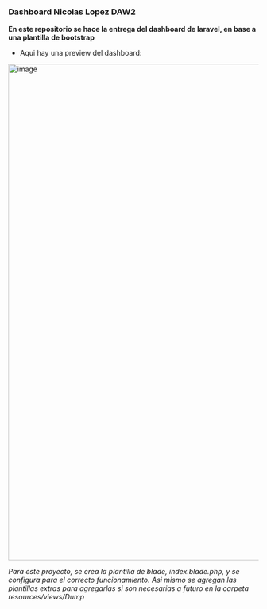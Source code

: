 ### Dashboard Nicolas Lopez DAW2 

**En este repositorio se hace la entrega del dashboard de laravel, en base a una plantilla de bootstrap**
- Aqui hay una preview del dashboard:
<img width="1920" height="1000" alt="image" src="https://github.com/user-attachments/assets/2f1ea8b9-7b88-4fee-873b-bc2cd012abb4" />

*Para este proyecto, se crea la plantilla de blade, index.blade.php, y se configura para el correcto funcionamiento.*
*Asi mismo se agregan las plantillas extras para agregarlas si son necesarias a futuro en la carpeta resources/views/Dump*
